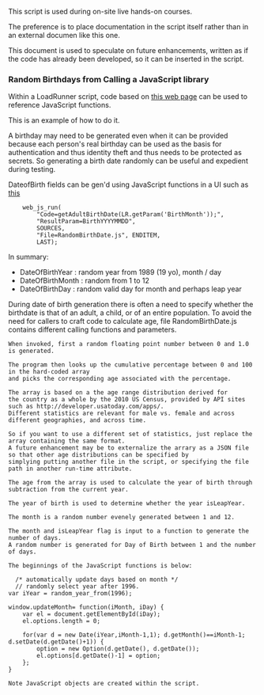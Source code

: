 
This script is used during on-site live hands-on courses.

The preference is to place documentation in the script itself rather than in an external documen like this one.

This document is used to speculate on future enhancements, written as if the code has already been developed,
so it can be inserted in the script.


### <a name="birthdays"></a> Random Birthdays from Calling a JavaScript library

Within a LoadRunner script, code based on [this web page](http://h30499.www3.hp.com/t5/HP-LoadRunner-and-Performance/How-to-use-JavaScript-in-your-HP-LoadRunner-scripts/ba-p/6197321#.VMqXGl7F8eU)
can be used to reference JavaScript functions.

This is an example of how to do it.

A birthday may need to be generated even when it can be provided because
each person's real birthday can be used as the basis for authentication and thus identity theft
and thus needs to be protected as secrets.
So generating a birth date randomly can be useful and expedient during testing.

DateofBirth fields can be gen'd using JavaScript functions in a UI such as 
[this](http://sqa.fyicenter.com/Online_Test_Tools/Test_User_Birthday_Date_Generator.php)

```
    web_js_run(
        "Code=getAdultBirthDate(LR.getParam('BirthMonth'));",
        "ResultParam=BirthYYYYMMDD",
        SOURCES,
        "File=RandomBirthDate.js", ENDITEM,
        LAST);
```

In summary:

* DateOfBirthYear : random year from 1989 (19 yo), month / day 
* DateOfBirthMonth : random from 1 to 12 
* DateOfBirthDay : random valid day for month and perhaps leap year 

During date of birth generation there is often a need to specify whether the birthdate is that of 
an adult, a child, or of an entire population.
To avoid the need for callers to craft code to calculate age,
file RandomBirthDate.js contains different calling functions and parameters.

    When invoked, first a random floating point number between 0 and 1.0 is generated.

	The program then looks up the cumulative percentage between 0 and 100 
	in the hard-coded array 
	and picks the corresponding age associated with the percentage.

	The array is based on a the age range distribution derived for 
    the country as a whole by the 2010 US Census, provided by API sites such as http://developer.usatoday.com/apps/.
	Different statistics are relevant for male vs. female and across
	different geographies, and across time.

	So if you want to use a different set of statistics, just replace the array containing the same format.
	A future enhancement may be to externalize the arrary as a JSON file so that other age distributions can be specified by
	simplying putting another file in the script, or specifying the file path in another run-time attribute.

	The age from the array is used to calculate the year of birth through subtraction from the current year.

	The year of birth is used to determine whether the year isLeapYear.

	The month is a random number evenely generated between 1 and 12.

	The month and isLeapYear flag is input to a function to generate the number of days.
	A random number is generated for Day of Birth between 1 and the number of days.

	The beginnings of the JavaScript functions is below:

```
  /* automatically update days based on month */
  // randomly select year after 1996.
var iYear = random_year_from(1996);

window.updateMonth= function(iMonth, iDay) {
    var el = document.getElementById(iDay);
    el.options.length = 0;
   
    for(var d = new Date(iYear,iMonth-1,1); d.getMonth()==iMonth-1; d.setDate(d.getDate()+1)) {
        option = new Option(d.getDate(), d.getDate());
        el.options[d.getDate()-1] = option;
    }; 
}
```

	Note JavaScript objects are created within the script.

